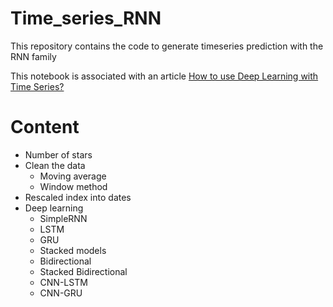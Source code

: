 # Time_series_RNN
This repository contains the code to generate timeseries prediction with the RNN family

This notebook is associated with an article [How to use Deep Learning with Time Series?](https://towardsdatascience.com/how-to-use-deep-learning-for-time-series-forecasting-3f8a399cf205)

# Content

- Number of stars 
- Clean the data
	- Moving average
	- Window method
- Rescaled index into dates
- Deep learning
	- SimpleRNN
	- LSTM
	- GRU
	- Stacked models
	- Bidirectional
	- Stacked Bidirectional
	- CNN-LSTM
	- CNN-GRU